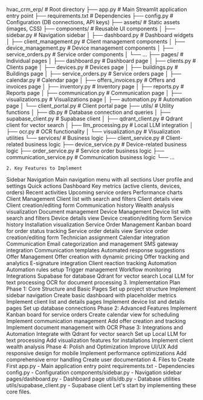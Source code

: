 hvac_crm_erp/              # Root directory
├── app.py                  # Main Streamlit application entry point
├── requirements.txt        # Dependencies
├── config.py               # Configuration (DB connections, API keys)
├── assets/                 # Static assets (images, CSS)
├── components/             # Reusable UI components
│   ├── sidebar.py          # Navigation sidebar
│   ├── dashboard.py        # Dashboard widgets
│   ├── client_management.py # Client management components
│   ├── device_management.py # Device management components
│   ├── service_orders.py   # Service order components
│   └── ...
├── pages/                  # Individual pages
│   ├── dashboard.py        # Dashboard page
│   ├── clients.py          # Clients page
│   ├── devices.py          # Devices page
│   ├── buildings.py        # Buildings page
│   ├── service_orders.py   # Service orders page
│   ├── calendar.py         # Calendar page
│   ├── offers_invoices.py  # Offers and invoices page
│   ├── inventory.py        # Inventory page
│   ├── reports.py          # Reports page
│   ├── communication.py    # Communication page
│   ├── visualizations.py   # Visualizations page
│   ├── automation.py       # Automation page
│   └── client_portal.py    # Client portal page
├── utils/                  # Utility functions
│   ├── db.py               # Database connection and queries
│   ├── supabase_client.py  # Supabase client
│   ├── qdrant_client.py    # Qdrant client for vector search
│   ├── llm_processing.py   # Local LLM integration
│   ├── ocr.py              # OCR functionality
│   └── visualization.py    # Visualization utilities
└── services/               # Business logic
    ├── client_service.py   # Client-related business logic
    ├── device_service.py   # Device-related business logic
    ├── order_service.py    # Service order business logic
    ├── communication_service.py # Communication business logic
    └── ...




    2. Key Features to Implement
Sidebar Navigation
Main navigation menu with all sections
User profile and settings
Quick actions
Dashboard
Key metrics (active clients, devices, orders)
Recent activities
Upcoming service orders
Performance charts
Client Management
Client list with search and filters
Client details view
Client creation/editing form
Communication history
Wealth analysis visualization
Document management
Device Management
Device list with search and filters
Device details view
Device creation/editing form
Service history
Installation visualization
Service Order Management
Kanban board for order status tracking
Service order details view
Service order creation/editing form
Technician assignment
Calendar integration
Communication
Email categorization and management
SMS gateway integration
Communication templates
Automated response suggestions
Offer Management
Offer creation with dynamic pricing
Offer tracking and analytics
E-signature integration
Client reaction tracking
Automation
Automation rules setup
Trigger management
Workflow monitoring
Integrations
Supabase for database
Qdrant for vector search
Local LLM for text processing
OCR for document processing
3. Implementation Plan
Phase 1: Core Structure and Basic Pages
Set up project structure
Implement sidebar navigation
Create basic dashboard with placeholder metrics
Implement client list and details pages
Implement device list and details pages
Set up database connections
Phase 2: Advanced Features
Implement Kanban board for service orders
Create calendar view for scheduling
Implement communication management
Add offer creation and tracking
Implement document management with OCR
Phase 3: Integrations and Automation
Integrate with Qdrant for vector search
Set up Local LLM for text processing
Add visualization features for installations
Implement client wealth analysis
Phase 4: Polish and Optimization
Improve UI/UX
Add responsive design for mobile
Implement performance optimizations
Add comprehensive error handling
Create user documentation
4. Files to Create First
app.py - Main application entry point
requirements.txt - Dependencies
config.py - Configuration
components/sidebar.py - Navigation sidebar
pages/dashboard.py - Dashboard page
utils/db.py - Database utilities
utils/supabase_client.py - Supabase client
Let's start by implementing these core files.